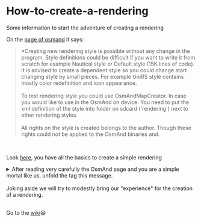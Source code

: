 # How-to-create-a-rendering
Some information to start the adventure of creating a rendering

On the [page of osmand](https://www.osmand.net/docs/build-it/rendering/) it says:

  >*Creating new rendering style is possible without any change in the program. Style definitions could be difficult if you want to write it from scratch for example Nautical style or Default style (15K lines of code). It is advised to create a dependent style so you could change start changing style by small pieces. For example UniRS style contains mostly color redefinition and icon appearance.<br><br>To test rendering style you could use OsmAndMapCreator. In case you would like to use in the OsmAnd on device. You need to put the xml definition of the style into folder on sdcard ('rendering') next to other rendering styles.<br><br>All rights on the style is created belongs to the author. Though these rights could not be applied to the OsmAnd binaries and.

<br>

Look [here](https://www.osmand.net/docs/technical/osmand-file-formats/osmand-rendering-style/), you have all the basics to create a simple rendering 
<details>
<summary>After reading very carefully the OsmAnd page and you are a simple mortal like us, unfold the tag this message.</summary>

![](https://media.giphy.com/media/l0O9zBvk5nZ71Molq/giphy.gif)

Yeah... we were the same
</details>
<br>
Joking aside we will try to modestly bring our "experience" for the creation of a rendering. 
<br><br>

Go to the [wiki](https://github.com/OsmAnd-Rendering/How-to-create-a-rendering/wiki)😃